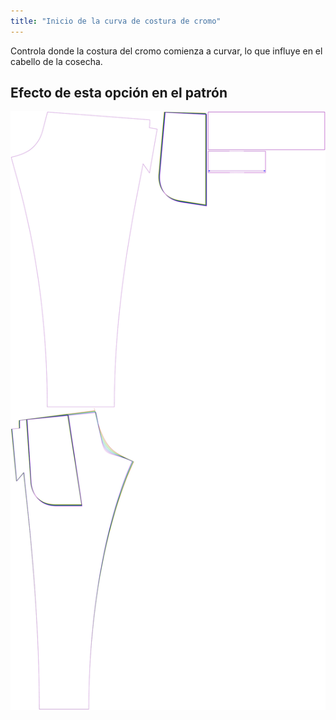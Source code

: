 ```yaml
---
title: "Inicio de la curva de costura de cromo"
---
```


Controla donde la costura del cromo comienza a curvar, lo que influye en el cabello de la cosecha.

## Efecto de esta opción en el patrón

![Esta imagen muestra el efecto de esta opción superponiendo varias variantes que tienen un valor diferente para esta opción](paco_crotchseamcurvestart_sample.svg "Efecto de esta opción en el patrón")
